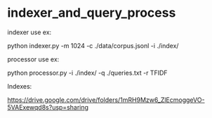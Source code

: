 # indexer_and_query_process

indexer use ex:

python indexer.py -m 1024 -c ./data/corpus.jsonl -i ./index/

processor use ex:

python processor.py -i ./index/ -q ./queries.txt -r TFIDF

Indexes:

https://drive.google.com/drive/folders/1mRH9Mzw6_ZlEcmoggeVO-5VAExewqd8s?usp=sharing
